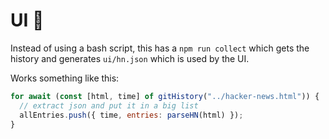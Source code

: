 # UI 💅

Instead of using a bash script, this has a `npm run collect` which gets the history and generates `ui/hn.json` which is used by the UI.

Works something like this:

```js
for await (const [html, time] of gitHistory("../hacker-news.html")) {
  // extract json and put it in a big list
  allEntries.push({ time, entries: parseHN(html) });
}
```
